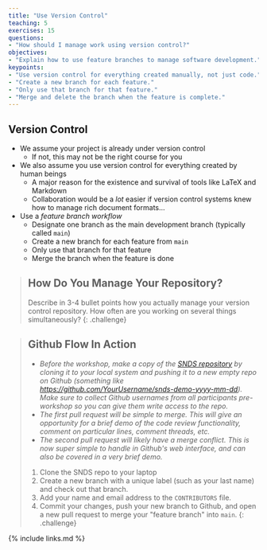 ```yaml
---
title: "Use Version Control"
teaching: 5
exercises: 15
questions:
- "How should I manage work using version control?"
objectives:
- "Explain how to use feature branches to manage software development."
keypoints:
- "Use version control for everything created manually, not just code."
- "Create a new branch for each feature."
- "Only use that branch for that feature."
- "Merge and delete the branch when the feature is complete."
---
```



## Version Control

*   We assume your project is already under version control
    *   If not, this may not be the right course for you
*   We also assume you use version control for everything created by human beings
    *   A major reason for the existence and survival of tools like LaTeX and Markdown
    *   Collaboration would be a *lot* easier if version control systems knew
        how to manage rich document formats...
*   Use a *feature branch workflow*
    *   Designate one branch as the main development branch (typically called `main`)
    *   Create a new branch for each feature from `main`
    *   Only use that branch for that feature
    *   Merge the branch when the feature is done

> ## How Do You Manage Your Repository?
>
> Describe in 3-4 bullet points how you actually manage your version control repository.
> How often are you working on several things simultaneously?
{: .challenge}

> ## Github Flow In Action
>
> - *Before the workshop, make a copy of the [SNDS repository](https://github.com/standage/snds-demo) by cloning it to your local system and pushing it to a new empty repo on Github (something like https://github.com/YourUsername/snds-demo-yyyy-mm-dd). Make sure to collect Github usernames from all participants pre-workshop so you can give them write access to the repo.*
> - *The first pull request will be simple to merge. This will give an opportunity for a brief demo of the code review functionality, comment on particular lines, comment threads, etc.*
> - *The second pull request will likely have a merge conflict. This is now super simple to handle in Github's web interface, and can also be covered in a very brief demo.*
>
> 1. Clone the SNDS repo to your laptop
> 2. Create a new branch with a unique label (such as your last name) and check out that branch.
> 3. Add your name and email address to the `CONTRIBUTORS` file.
> 4. Commit your changes, push your new branch to Github, and open a new pull request to merge your "feature branch" into `main`.
{: .challenge}

{% include links.md %}
